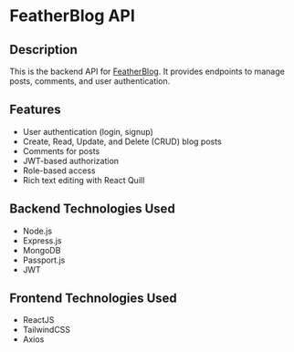 # FeatherBlog API

## Description

This is the backend API for
[FeatherBlog](https://github.com/Bongani001/mern-blog). It provides endpoints to
manage posts, comments, and user authentication.

## Features

- User authentication (login, signup)
- Create, Read, Update, and Delete (CRUD) blog posts
- Comments for posts
- JWT-based authorization
- Role-based access
- Rich text editing with React Quill

## Backend Technologies Used

- Node.js
- Express.js
- MongoDB
- Passport.js
- JWT

## Frontend Technologies Used

- ReactJS
- TailwindCSS
- Axios
